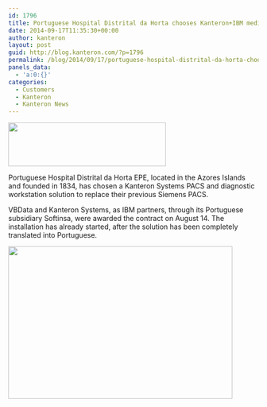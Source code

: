 ```yaml
---
id: 1796
title: Portuguese Hospital Distrital da Horta chooses Kanteron+IBM medical imaging solution
date: 2014-09-17T11:35:30+00:00
author: kanteron
layout: post
guid: http://blog.kanteron.com/?p=1796
permalink: /blog/2014/09/17/portuguese-hospital-distrital-da-horta-chooses-kanteronibm-medical-imaging-solution/
panels_data:
  - 'a:0:{}'
categories:
  - Customers
  - Kanteron
  - Kanteron News
---
```

<img class="aligncenter" src="http://img.pai.pt/mysite/media/35/60/4/dd8f282e-b79b-4fc2-9e71-a3ce8fce9da0_LARGE.jpg" alt="" width="317" height="88" />

Portuguese Hospital Distrital da Horta EPE, located in the Azores Islands and founded in 1834, has chosen a Kanteron Systems PACS and diagnostic workstation solution to replace their previous Siemens PACS.

VBData and Kanteron Systems, as IBM partners, through its Portuguese subsidiary Softinsa, were awarded the contract on August 14. The installation has already started, after the solution has been completely translated into Portuguese.

<img class="aligncenter" src="http://img.pai.pt/mysite/media/35/60/4/5d755c61-2e90-4789-aee6-071bd2dfd29a_LARGE.jpg" alt="" width="451" height="307" />